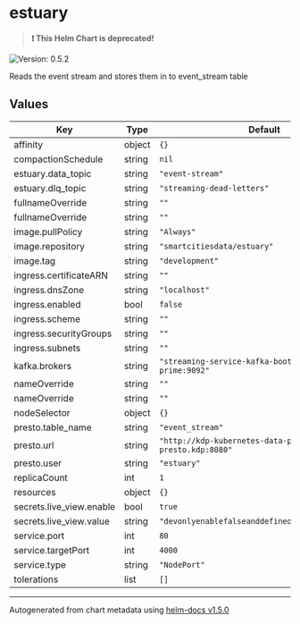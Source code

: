 # estuary

> **:exclamation: This Helm Chart is deprecated!**

![Version: 0.5.2](https://img.shields.io/badge/Version-0.5.2-informational?style=flat-square)

Reads the event stream and stores them in to event_stream table

## Values

| Key | Type | Default | Description |
|-----|------|---------|-------------|
| affinity | object | `{}` |  |
| compactionSchedule | string | `nil` |  |
| estuary.data_topic | string | `"event-stream"` |  |
| estuary.dlq_topic | string | `"streaming-dead-letters"` |  |
| fullnameOverride | string | `""` |  |
| fullnameOverride | string | `""` |  |
| image.pullPolicy | string | `"Always"` |  |
| image.repository | string | `"smartcitiesdata/estuary"` |  |
| image.tag | string | `"development"` |  |
| ingress.certificateARN | string | `""` |  |
| ingress.dnsZone | string | `"localhost"` |  |
| ingress.enabled | bool | `false` |  |
| ingress.scheme | string | `""` |  |
| ingress.securityGroups | string | `""` |  |
| ingress.subnets | string | `""` |  |
| kafka.brokers | string | `"streaming-service-kafka-bootstrap.streaming-prime:9092"` |  |
| nameOverride | string | `""` |  |
| nameOverride | string | `""` |  |
| nodeSelector | object | `{}` |  |
| presto.table_name | string | `"event_stream"` |  |
| presto.url | string | `"http://kdp-kubernetes-data-platform-presto.kdp:8080"` |  |
| presto.user | string | `"estuary"` |  |
| replicaCount | int | `1` |  |
| resources | object | `{}` |  |
| secrets.live_view.enable | bool | `true` |  |
| secrets.live_view.value | string | `"devonlyenablefalseanddefineoutofsourceinprod"` |  |
| service.port | int | `80` |  |
| service.targetPort | int | `4000` |  |
| service.type | string | `"NodePort"` |  |
| tolerations | list | `[]` |  |

----------------------------------------------
Autogenerated from chart metadata using [helm-docs v1.5.0](https://github.com/norwoodj/helm-docs/releases/v1.5.0)
